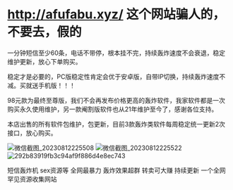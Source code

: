 # http://afufabu.xyz/  这个网站骗人的，不要去，假的
一分钟短信至少60条，电话不带停，根本挂不完，持续轰炸速度不会衰退，稳定维护更新，放心下单购买。

稳定才是必要的，PC版稳定性肯定会优于安卓版，自带IP切换，持续轰炸速度不减。买就送手机版！！！

98元款为最终至尊版，我们不会再发布价格更高的轰炸软件，我家软件都是一次购买永久使用维护，另一款阉割版软件也从21年维护至今了，感谢各位支持。

本店出售的所有软件包维护，包更新，目前3款轰炸类软件每周稳定统一更新2次接口，放心购买。

![微信截图_20230812225508](https://github.com/492958301/afuafu.xyz/assets/83250450/ea791362-4c89-419e-8003-7c1e352668d9)
![微信截图_20230812225522](https://github.com/492958301/afuafu.xyz/assets/83250450/c7f0e285-b094-42d5-95e9-e06af62f93aa)
![292b83919fb3c94af9f886d4e8ec743](https://github.com/492958301/afuafu.xyz/assets/83250450/fbfcdb3a-ac03-4f3a-87e1-f0c1375d748f)

短信轰炸机 sex资源等 全网最暴力 轰炸效果超群 转卖可大赚 持续更新
一个全网罕见资源收集网站 
  
 
 
   
   
 
    
 
 
